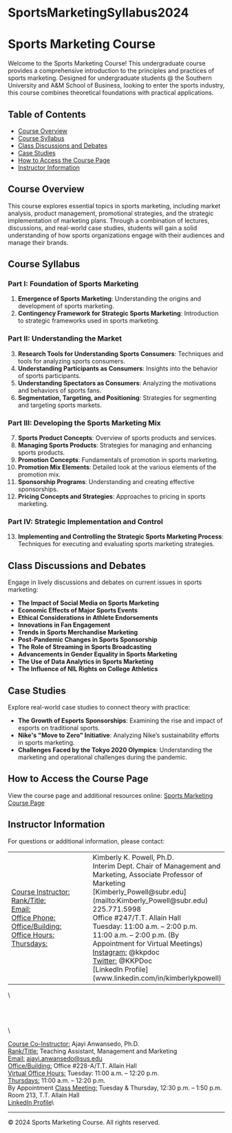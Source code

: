 # SportsMarketingSyllabus2024

# Sports Marketing Course

Welcome to the Sports Marketing Course! This undergraduate course provides a comprehensive introduction to the principles and practices of sports marketing. Designed for undergraduate students @ the Southern University and A&M School of Business, looking to enter the sports industry, this course combines theoretical foundations with practical applications.

## Table of Contents

- [Course Overview](#course-overview)
- [Course Syllabus](#course-syllabus)
- [Class Discussions and Debates](#class-discussions-and-debates)
- [Case Studies](#case-studies)
- [How to Access the Course Page](#how-to-access-the-course-page)
- [Instructor Information](#instructor-information)

## Course Overview

This course explores essential topics in sports marketing, including market analysis, product management, promotional strategies, and the strategic implementation of marketing plans. Through a combination of lectures, discussions, and real-world case studies, students will gain a solid understanding of how sports organizations engage with their audiences and manage their brands.

## Course Syllabus

### Part I: Foundation of Sports Marketing
1. **Emergence of Sports Marketing**: Understanding the origins and development of sports marketing.
2. **Contingency Framework for Strategic Sports Marketing**: Introduction to strategic frameworks used in sports marketing.

### Part II: Understanding the Market
3. **Research Tools for Understanding Sports Consumers**: Techniques and tools for analyzing sports consumers.
4. **Understanding Participants as Consumers**: Insights into the behavior of sports participants.
5. **Understanding Spectators as Consumers**: Analyzing the motivations and behaviors of sports fans.
6. **Segmentation, Targeting, and Positioning**: Strategies for segmenting and targeting sports markets.

### Part III: Developing the Sports Marketing Mix
7. **Sports Product Concepts**: Overview of sports products and services.
8. **Managing Sports Products**: Strategies for managing and enhancing sports products.
9. **Promotion Concepts**: Fundamentals of promotion in sports marketing.
10. **Promotion Mix Elements**: Detailed look at the various elements of the promotion mix.
11. **Sponsorship Programs**: Understanding and creating effective sponsorships.
12. **Pricing Concepts and Strategies**: Approaches to pricing in sports marketing.

### Part IV: Strategic Implementation and Control
13. **Implementing and Controlling the Strategic Sports Marketing Process**: Techniques for executing and evaluating sports marketing strategies.

## Class Discussions and Debates

Engage in lively discussions and debates on current issues in sports marketing:
- **The Impact of Social Media on Sports Marketing**
- **Economic Effects of Major Sports Events**
- **Ethical Considerations in Athlete Endorsements**
- **Innovations in Fan Engagement**
- **Trends in Sports Merchandise Marketing**
- **Post-Pandemic Changes in Sports Sponsorship**
- **The Role of Streaming in Sports Broadcasting**
- **Advancements in Gender Equality in Sports Marketing**
- **The Use of Data Analytics in Sports Marketing**
- **The Influence of NIL Rights on College Athletics**

## Case Studies

Explore real-world case studies to connect theory with practice:
- **The Growth of Esports Sponsorships**: Examining the rise and impact of esports on traditional sports.
- **Nike's "Move to Zero" Initiative**: Analyzing Nike’s sustainability efforts in sports marketing.
- **Challenges Faced by the Tokyo 2020 Olympics**: Understanding the marketing and operational challenges during the pandemic.

## How to Access the Course Page

View the course page and additional resources online:
[Sports Marketing Course Page](https://<your-username>.github.io/<repository-name>/)

## Instructor Information

For questions or additional information, please contact:

<table>
<tr>
  
<td width="40%">

<ins>Course Instructor:</ins><br/>
<ins>Rank/Title:</ins><br/>
<ins>Email:</ins> <br/>
<ins>Office Phone:</ins> <br/>
<ins>Office/Building:</ins> <br/>
<ins>Office Hours:</ins> <br/>
<ins>Thursdays:</ins> <br/>

</td>

<td width="60%">
Kimberly K. Powell, Ph.D. <br/>
Interim Dept. Chair of Management and Marketing, Associate Professor of Marketing <br/>
[Kimberly_Powell@subr.edu](mailto:Kimberly_Powell@subr.edu) <br/>
225.771.5998 <br/>
Office #247/T.T. Allain Hall <br/>
Tuesday: 11:00 a.m. – 2:00 p.m.<br/>
11:00 a.m. – 2:00 p.m. (By Appointment for Virtual Meetings)<br/>
<ins>Instagram:</ins> @kkpdoc<br/>
<ins>Twitter:</ins> @KKPDoc<br/>
[LinkedIn Profile](www.linkedin.com/in/kimberlykpowell)<br/>




</td>
  

</tr>
</table>


 \

  \
\
\
\





<ins>Course Co-Instructor:</ins> Ajayi Anwansedo, Ph.D.\
<ins>Rank/Title:</ins> Teaching Assistant, Management and Marketing\
<ins>Email:</ins> [ajayi.anwansedo@sus.edu](mailto:ajayi.anwansedo@sus.edu)  \
<ins>Office/Building:</ins> Office #228-A/T.T. Allain Hall\
<ins>Virtual Office Hours:</ins> Tuesday: 11:00 a.m. – 12:20 p.m.\
<ins>Thursdays:</ins> 11:00 a.m. – 12:20 p.m.\
By Appointment
<ins>Class Meeting:</ins> Tuesday & Thursday, 12:30 p.m. – 1:50 p.m.\
Room 213, T.T. Allain Hall\
[LinkedIn Profile](https://www.linkedin.com/in/example)\

---

&copy; 2024 Sports Marketing Course. All rights reserved.
